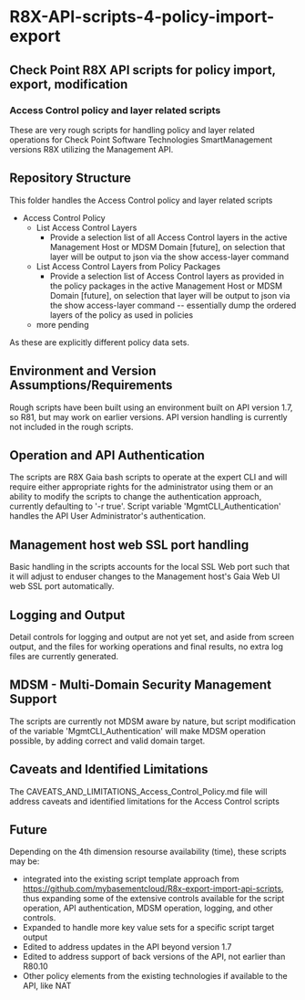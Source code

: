 # R8X-API-scripts-4-policy-import-export

## Check Point R8X API scripts for policy import, export, modification

### Access Control policy and layer related scripts

These are very rough scripts for handling policy and layer related operations for Check Point Software Technologies SmartManagement versions R8X utilizing the Management API.

## Repository Structure

This folder handles the Access Control policy and layer related scripts

- Access Control Policy
  - List Access Control Layers
    - Provide a selection list of all Access Control layers in the active Management Host or MDSM Domain [future], on selection that layer will be output to json via the show access-layer command
  - List Access Control Layers from Policy Packages
    - Provide a selection list of Access Control layers as provided in the policy packages in the active Management Host or MDSM Domain [future], on selection that layer will be output to json via the show access-layer command -- essentially dump the ordered layers of the policy as used in policies
  - more pending

As these are explicitly different policy data sets.

## Environment and Version Assumptions/Requirements

Rough scripts have been built using an environment built on API version 1.7, so R81, but may work on earlier versions.  API version handling is currently not included in the rough scripts.

## Operation and API Authentication

The scripts are R8X Gaia bash scripts to operate at the expert CLI and will require either appropriate rights for the administrator using them or an ability to modify the scripts to change the authentication approach, currently defaulting to '-r true'.  Script variable 'MgmtCLI_Authentication' handles the API User Administrator's authentication.

## Management host web SSL port handling

Basic handling in the scripts accounts for the local SSL Web port such that it will adjust to enduser changes to the Management host's Gaia Web UI web SSL port automatically.

## Logging and Output

Detail controls for logging and output are not yet set, and aside from screen output, and the files for working operations and final results, no extra log files are currently generated.

## MDSM - Multi-Domain Security Management Support

The scripts are currently not MDSM aware by nature, but script modification of the variable 'MgmtCLI_Authentication' will make MDSM operation possible, by adding correct and valid domain target.

## Caveats and Identified Limitations

The CAVEATS_AND_LIMITATIONS_Access_Control_Policy.md file will address caveats and identified limitations for the Access Control scripts

## Future

Depending on the 4th dimension resourse availability (time), these scripts may be:

- integrated into the existing script template approach from <https://github.com/mybasementcloud/R8x-export-import-api-scripts>, thus expanding some of the extensive controls available for the script operation, API authentication, MDSM operation, logging, and other controls.
- Expanded to handle more key value sets for a specific script target output
- Edited to address updates in the API beyond version 1.7
- Edited to address support of back versions of the API, not earlier than R80.10
- Other policy elements from the existing technologies if available to the API, like NAT

